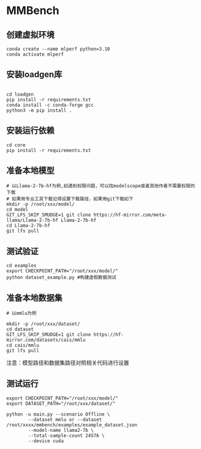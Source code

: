 # MMBench

## 创建虚拟环境

```
conda create --name mlperf python=3.10
conda activate mlperf

```

## 安装loadgen库

```

cd loadgen
pip install -r requirements.txt
conda install -c conda-forge gcc
python3 -m pip install .

```

## 安装运行依赖

```
cd core
pip install -r requirements.txt

```


## 准备本地模型

```
# 以Llama-2-7b-hf为例,如遇到权限问题，可以找modelscope或者其他作者不需要权限的下载
# 如果用专业工具下载记得设置下载路径，如果用git下载如下
mkdir -p /root/xxx/model/
cd model
GIT_LFS_SKIP_SMUDGE=1 git clone https://hf-mirror.com/meta-llama/Llama-2-7b-hf Llama-2-7b-hf
cd Llama-2-7b-hf
git lfs pull

```

## 测试验证
```
cd examples
export CHECKPOINT_PATH="/root/xxx/model/"
python dataset_example.py #构建虚假数据测试

```

## 准备本地数据集

```
# 以mmlu为例

mkdir -p /root/xxx/dataset/
cd dataset
GIT_LFS_SKIP_SMUDGE=1 git clone https://hf-mirror.com/datasets/cais/mmlu
cd cais/mmlu
git lfs pull

```

注意：模型路径和数据集路径对照相关代码进行设置

## 测试运行

```
export CHECKPOINT_PATH="/root/xxx/model/"
export DATASET_PATH="/root/xxx/dataset/"

python -u main.py --scenario Offline \
		--dataset mmlu or --dataset /root/xxxx/mmbench/examples/example_dataset.json
		--model-name llama2-7b \
		--total-sample-count 24576 \
		--device cuda

```

